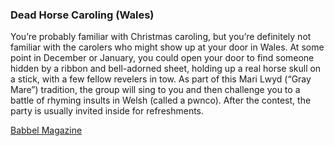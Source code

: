 ### Dead Horse Caroling (Wales)

You’re probably familiar with Christmas caroling, but you’re definitely not familiar with the carolers who might show up at your door in Wales.
At some point in December or January, you could open your door to find someone hidden by a ribbon and bell-adorned sheet, holding up a real horse
skull on a stick, with a few fellow revelers in tow. As part of this Mari Lwyd (“Gray Mare”) tradition, the group will sing to you and then challenge
you to a battle of rhyming insults in Welsh (called a pwnco). After the contest, the party is usually invited inside for refreshments.

[Babbel Magazine](https://www.babbel.com/en/magazine/11-wacky-holiday-traditions-around-the-world)
